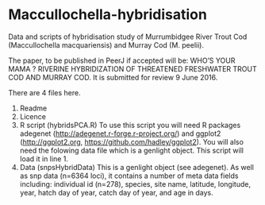 # Maccullochella-hybridisation
Data and scripts of hybridisation study of Murrumbidgee River Trout Cod (Maccullochella macquariensis) and Murray Cod (M. peelii).

The paper, to be published in PeerJ if accepted  will be: WHO’S YOUR MAMA ? RIVERINE  HYBRIDIZATION OF THREATENED FRESHWATER TROUT COD AND MURRAY COD. It is submitted for review 9 June 2016.

There are 4 files here. 

1. Readme
2. Licence
3. R script (hybridsPCA.R) To use this script you will need R packages adegenet (http://adegenet.r-forge.r-project.org/) and ggplot2 (http://ggplot2.org, https://github.com/hadley/ggplot2). You will also need the folowing data file which is a genlight object. This script will load it in line 1.
4. Data (snpsHybridData) This is a genlight object (see adegenet). As well as snp data (n=6364 loci), it contains a number of meta data fields including: individual id (n=278), species, site name, latitude, longitude, year, hatch day of year, catch day of year, and age in days.
